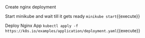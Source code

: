Create nginx deployment

Start minikube and wait till it gets ready
`minikube start`{{execute}}

Deploy Nginx App
`kubectl apply -f https://k8s.io/examples/application/deployment.yaml`{{execute}}
